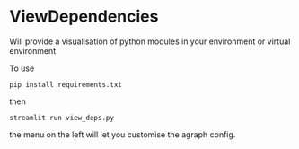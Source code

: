 # ViewDependencies

Will provide a visualisation of python modules in your environment or virtual environment

To use
``` 
pip install requirements.txt
```

then
```
streamlit run view_deps.py
```
the menu on the left will let you customise the agraph config.
